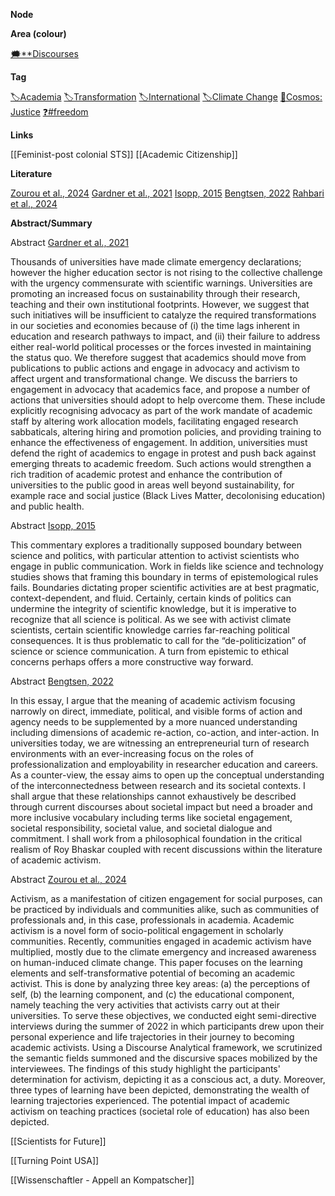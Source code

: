 **Node**

**Area (colour)**

[🗯️**Discourses](https://lean-sphynx-49b.notion.site/Discourses-ab06ed1436054e5b9bf0c0af92149114?pvs=21)

**Tag**

[🏷️Academia](https://lean-sphynx-49b.notion.site/Academia-11bd23c278674ec6843b89f1af801c4d?pvs=21) [🏷️Transformation](https://lean-sphynx-49b.notion.site/Transformation-c825df3a3ea24aaa8ac73609436bae7f?pvs=21) [🏷️International](https://lean-sphynx-49b.notion.site/International-5d6991c58f1b45af9fa317d414867f61?pvs=21) [🏷️Climate Change](https://lean-sphynx-49b.notion.site/Climate-Change-2fb0fb65ab4141e7921b47c14357bdcf?pvs=21) [🌌Cosmos: Justice](https://lean-sphynx-49b.notion.site/Cosmos-Justice-e69b4d55d9594bd5be91fcae75164fac?pvs=21) [❓#freedom](https://lean-sphynx-49b.notion.site/Freedom-11587210186680bc90dfc92c64aa96cf?pvs=21)

**Links**

[[Feminist-post colonial STS]] [[Academic Citizenship]]

**Literature**

[Zourou et al., 2024](https://lean-sphynx-49b.notion.site/Zourou-et-al-2024-9b5ec31ee55a4d5ebf0b653388fe6932?pvs=21) [Gardner et al., 2021](https://lean-sphynx-49b.notion.site/Gardner-et-al-2021-840062221d18440c94f7e325d9449534?pvs=21) [Isopp, 2015](https://lean-sphynx-49b.notion.site/Isopp-2015-0c66b964c2f641f2a3157979bbb57276?pvs=21) [Bengtsen, 2022](https://lean-sphynx-49b.notion.site/Bengtsen-2022-33c905b913db47e09506d147c052105e?pvs=21) [Rahbari et al., 2024](https://lean-sphynx-49b.notion.site/Rahbari-et-al-2024-fff87210186681cb8586c87d7c40a3da?pvs=21)

**Abstract/Summary**

Abstract [Gardner et al., 2021](https://lean-sphynx-49b.notion.site/Gardner-et-al-2021-840062221d18440c94f7e325d9449534?pvs=21)

Thousands of universities have made climate emergency declarations; however the higher education sector is not rising to the collective challenge with the urgency commensurate with scientific warnings. Universities are promoting an increased focus on sustainability through their research, teaching and their own institutional footprints. However, we suggest that such initiatives will be insufficient to catalyze the required transformations in our societies and economies because of (i) the time lags inherent in education and research pathways to impact, and (ii) their failure to address either real-world political processes or the forces invested in maintaining the status quo. We therefore suggest that academics should move from publications to public actions and engage in advocacy and activism to affect urgent and transformational change. We discuss the barriers to engagement in advocacy that academics face, and propose a number of actions that universities should adopt to help overcome them. These include explicitly recognising advocacy as part of the work mandate of academic staff by altering work allocation models, facilitating engaged research sabbaticals, altering hiring and promotion policies, and providing training to enhance the effectiveness of engagement. In addition, universities must defend the right of academics to engage in protest and push back against emerging threats to academic freedom. Such actions would strengthen a rich tradition of academic protest and enhance the contribution of universities to the public good in areas well beyond sustainability, for example race and social justice (Black Lives Matter, decolonising education) and public health.

Abstract [Isopp, 2015](https://lean-sphynx-49b.notion.site/Isopp-2015-0c66b964c2f641f2a3157979bbb57276?pvs=21)

This commentary explores a traditionally supposed boundary between science and politics, with particular attention to activist scientists who engage in public communication. Work in fields like science and technology studies shows that framing this boundary in terms of epistemological rules fails. Boundaries dictating proper scientific activities are at best pragmatic, context-dependent, and fluid. Certainly, certain kinds of politics can undermine the integrity of scientific knowledge, but it is imperative to recognize that all science is political. As we see with activist climate scientists, certain scientific knowledge carries far-reaching political consequences. It is thus problematic to call for the “de-politicization” of science or science communication. A turn from epistemic to ethical concerns perhaps offers a more constructive way forward.

Abstract [Bengtsen, 2022](https://lean-sphynx-49b.notion.site/Bengtsen-2022-33c905b913db47e09506d147c052105e?pvs=21)

In this essay, I argue that the meaning of academic activism focusing narrowly on direct, immediate, political, and visible forms of action and agency needs to be supplemented by a more nuanced understanding including dimensions of academic re-action, co-action, and inter-action. In universities today, we are witnessing an entrepreneurial turn of research environments with an ever-increasing focus on the roles of professionalization and employability in researcher education and careers. As a counter-view, the essay aims to open up the conceptual understanding of the interconnectedness between research and its societal contexts. I shall argue that these relationships cannot exhaustively be described through current discourses about societal impact but need a broader and more inclusive vocabulary including terms like societal engagement, societal responsibility, societal value, and societal dialogue and commitment. I shall work from a philosophical foundation in the critical realism of Roy Bhaskar coupled with recent discussions within the literature of academic activism.

Abstract [Zourou et al., 2024](https://lean-sphynx-49b.notion.site/Zourou-et-al-2024-9b5ec31ee55a4d5ebf0b653388fe6932?pvs=21)

Activism, as a manifestation of citizen engagement for social purposes, can be practiced by individuals and communities alike, such as communities of professionals and, in this case, professionals in academia. Academic activism is a novel form of socio-political engagement in scholarly communities. Recently, communities engaged in academic activism have multiplied, mostly due to the climate emergency and increased awareness on human-induced climate change. This paper focuses on the learning elements and self-transformative potential of becoming an academic activist. This is done by analyzing three key areas: (a) the perceptions of self, (b) the learning component, and (c) the educational component, namely teaching the very activities that activists carry out at their universities. To serve these objectives, we conducted eight semi-directive interviews during the summer of 2022 in which participants drew upon their personal experience and life trajectories in their journey to becoming academic activists. Using a Discourse Analytical framework, we scrutinized the semantic fields summoned and the discursive spaces mobilized by the interviewees. The findings of this study highlight the participants' determination for activism, depicting it as a conscious act, a duty. Moreover, three types of learning have been depicted, demonstrating the wealth of learning trajectories experienced. The potential impact of academic activism on teaching practices (societal role of education) has also been depicted.

  

[[Scientists for Future]]

[[Turning Point USA]]

[[Wissenschaftler - Appell an Kompatscher]]